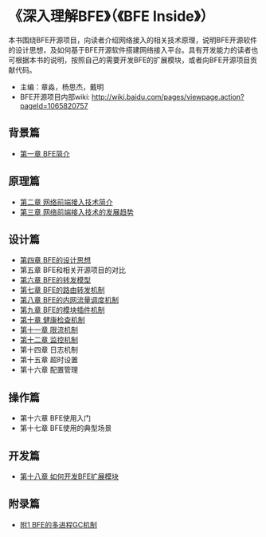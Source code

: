 # 《深入理解BFE》（《BFE Inside》）
本书围绕BFE开源项目，向读者介绍网络接入的相关技术原理，说明BFE开源软件的设计思想，及如何基于BFE开源软件搭建网络接入平台。具有开发能力的读者也可根据本书的说明，按照自己的需要开发BFE的扩展模块，或者向BFE开源项目贡献代码。

+ 主编：章淼，杨思杰，戴明
+ BFE开源项目内部wiki: http://wiki.baidu.com/pages/viewpage.action?pageId=1065820757

## 背景篇
+ [第一章 BFE简介](./background/what-is-bfe.md)

## 原理篇
+ [第二章 网络前端接入技术简介](./frontend_principle/introduction/introduction.md)
+ [第三章 网络前端接入技术的发展趋势](./frontend_principle/trend/trend.md)

## 设计篇
+ [第四章 BFE的设计思想](./design/ideas/ideas.md)
+ 第五章 BFE和相关开源项目的对比
+ [第六章 BFE的转发模型](./design/model/model.md)
+ [第七章 BFE的路由转发机制](./design/route/route.md)
+ [第八章 BFE的内网流量调度机制](./design/gslb/gslb.md)
+ [第九章 BFE的模块插件机制](./design/module/module.md)
+ [第十章 健康检查机制](./design/health_check/health_check.md)
+ [第十一章 限流机制](./design/limit/limit.md)
+ [第十二章 监控机制](./design/monitor/monitor.md)
+ 第十四章 日志机制
+ 第十五章 超时设置
+ 第十六章 配置管理

## 操作篇
+ 第十六章 BFE使用入门
+ 第十七章 BFE使用的典型场景

## 开发篇
+ [第十八章 如何开发BFE扩展模块](./develop/how_to_write_module/how_to_write_module.md)


## 附录篇
+ [附1 BFE的多进程GC机制](./appendix/multi_process_gc/multi_process_gc.md)